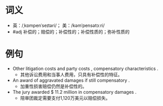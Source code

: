 # 词义
- 英：/ˌkɒmpenˈseɪtəri/； 美：/kəmˈpensətɔːri/
- #adj 补偿的；赔偿的；补偿性的；补偿性质的；弥补性质的
# 例句
- Other litigation costs and party costs , compensatory characteristics .
	- 其他诉讼费用和当事人费用，只具有补偿性的特征。
- An award of aggravated damages if still compensatory .
	- 加重性损害赔偿仍然是补偿性的。
- The jury awarded $ 11.2 million in compensatory damages .
	- 陪审团裁定需要支付1,120万美元以赔偿损失。
